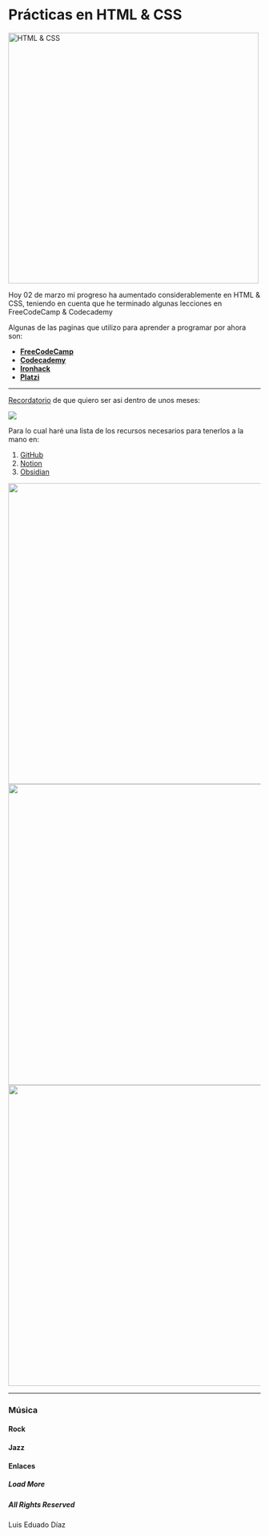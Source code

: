 <!DOCTYPE html>
<html lang="en-US">
  <head>
      <meta charset="UTF-8">
      <title><strong>Prácticas en HTML & CSS</strong></title>
      <link href="style.css" type="text/css" rel="stylesheet">
  </head>
  <body>
    <h1><strong>Prácticas en HTML & CSS</strong></h1>
      <img class="imagen-cambios" src="https://www.htmlandcssbook.com/images/slideshow-home/triplicate.jpg"  width="500" alt="HTML & CSS">
      <div class="primer-parrafo">
      <p>Hoy 02 de marzo mi progreso ha aumentado considerablemente en HTML & CSS, teniendo en cuenta que he terminado algunas lecciones en FreeCodeCamp & Codecademy</p>
      </div>
      <div class="segundo-parrafo">
      <p>Algunas de las paginas que utilizo para aprender a programar por ahora son:</p>
      </div>
      <div>
        <ul>
          <li><a href="https://www.freecodecamp.org/" target="_blank" class="links"><strong>FreeCodeCamp</strong></a></li>
          <li><a href="https://www.codecademy.com/learn" target="_blank" class="links"><strong>Codecademy</strong></a></li>
          <li><a href="https://www.ironhack.com/en" target="_blank" class="links"><strong>Ironhack</strong></a></li>
          <li><a href="https://platzi.com/" target="_blank" class="links"><strong>Platzi</strong></a></li>
        </ul>
      </div>
      <hr>
    <div class="tercer-parrafo">
      <p><u>Recordatorio</u> de que quiero ser asi dentro de unos meses:</p>
    </div>
      <a href="https://twitter.com/nateliason/status/1505207670789353472?s=20&t=wt18qsNwQRdKL4D2NXe9Ng" target="_blank"><img src="https://pbs.twimg.com/media/FOOSUsJXwAkvjGS?format=jpg&name=medium"></a>
      <div class="fondo-parrafo">
      <p>Para lo cual haré una lista de los recursos necesarios para tenerlos a la mano en:</p>
      <ol>
        <li><a href="https://github.com/" target="_blank">GitHub</a></li>
        <li><a href="https://www.notion.so/" target="_blank">Notion</a></li>
        <li><a href="https://obsidian.md/" target="_blank">Obsidian</a></li>
      </ol>
    </div>
      <div>
        <img src="https://kinsta.com/es/wp-content/uploads/sites/8/2018/05/qu%C3%A9-es-github-1.png" width="600">
      </div>
      <div>
        <img src="https://encrypted-tbn0.gstatic.com/images?q=tbn:ANd9GcSAa7Rm2qg6nqv-I18u0Kyk5Hu4yb9BWs-xixvf-X3sk-IFC1W4I9DIQJVbDpmM7CI4qLM&usqp=CAU" width="600">
      </div>
      <div>
        <img src="https://windows-cdn.softpedia.com/screenshots/Obsidian-app_1.png" width="600">
      </div>
      <hr>
    <div class="caja blue-box">
      <h3 class="snippet-text">Música</h3>
      <h4 class="caja blanco-box">Rock</h4>
      <h4 class="caja yellow-box">Jazz</h4>
    </div>
        <div class="box white-box">
        <h4 class="snippet-text">Enlaces</h4>
        <h5 class="box black-box">Load More</h5>
        <h5 class="box black-box">All Rights Reserved</h5>
      </div>
      <footer>Luis Eduado Díaz</footer>
    </body>
  </html>
